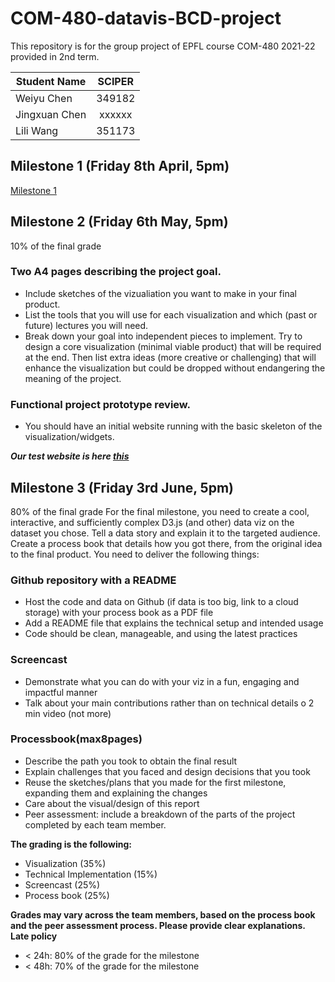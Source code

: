 # COM-480-datavis-BCD-project
This repository is for the group project of EPFL course COM-480 2021-22 provided in 2nd term.


| Student Name  |   SCIPER       |
| ------------- | :------------: |
| Weiyu Chen    |   349182       |
| Jingxuan Chen |   xxxxxx       |
| Lili Wang     |   351173       |



## Milestone 1 (Friday 8th April, 5pm)
[Milestone 1](https://github.com/com-480-data-visualization/datavis-project-2022-bcd/blob/main/Milestone%201.md)
## Milestone 2 (Friday 6th May, 5pm)
10% of the final grade
### Two A4 pages describing the project goal.
* Include sketches of the vizualiation you want to make in your final product.
* List the tools that you will use for each visualization and which (past or future)
lectures you will need.
* Break down your goal into independent pieces to implement. Try to design a core visualization (minimal viable product) that will be required at the end. Then list extra ideas (more creative or challenging) that will enhance the visualization but could be dropped without endangering the meaning of the project.

### Functional project prototype review.
* You should have an initial website running with the basic skeleton of the visualization/widgets.

***Our test website is here [this](https://liliwang97.github.io/index.html)***


## Milestone 3 (Friday 3rd June, 5pm) 
80% of the final grade
For the final milestone, you need to create a cool, interactive, and sufficiently complex D3.js (and other) data viz on the dataset you chose. Tell a data story and explain it to the targeted audience. Create a process book that details how you got there, from the original idea to the final product.
You need to deliver the following things:
### Github repository with a README
* Host the code and data on Github (if data is too big, link to a cloud
storage) with your process book as a PDF file
* Add a README file that explains the technical setup and intended usage
* Code should be clean, manageable, and using the latest practices
### Screencast
* Demonstrate what you can do with your viz in a fun, engaging and
impactful manner
* Talk about your main contributions rather than on technical details o 2 min video (not more)
### Processbook(max8pages)
* Describe the path you took to obtain the final result
* Explain challenges that you faced and design decisions that you took 
* Reuse the sketches/plans that you made for the first milestone, expanding them and explaining the changes
* Care about the visual/design of this report
* Peer assessment: include a breakdown of the parts of the project completed by each team member.

**The grading is the following:**
* Visualization (35%)
* Technical Implementation (15%)
* Screencast (25%)
* Process book (25%)

**Grades may vary across the team members, based on the process book and the peer assessment process. Please provide clear explanations.
Late policy**
  
* < 24h: 80% of the grade for the milestone
* < 48h: 70% of the grade for the milestone
